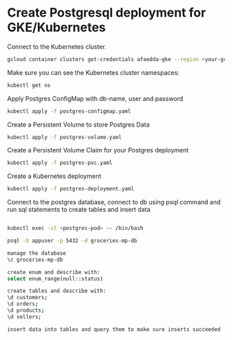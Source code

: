 # Create Postgresql deployment for GKE/Kubernetes

Connect to the Kubernetes cluster. 

```sh
gcloud container clusters get-credentials afaedda-gke --region <your-gcloud-region> --project solutionsarchitect-01
```

Make sure you can see the Kubernetes cluster namespaces:

```sh
kubectl get ns
```

Apply Postgres ConfigMap with db-name, user and password

```sh
kubectl apply -f postgres-configmap.yaml
```

Create a Persistent Volume to store Postgres Data

```sh
kubectl apply -f postgres-volume.yaml
```

Create a Persistent Volume Claim for your Postgres deployment

```sh
kubectl apply -f postgres-pvc.yaml
```

Create a Kubernetes deployment

```sh
kubectl apply -f postgres-deployment.yaml
```

Connect to the postgres database, connect to db using psql command and run sql statements to create tables and insert data

```sh

kubectl exec -it <postgres-pod> -- /bin/bash

psql -U appuser -p 5432 -d groceries-mp-db

manage the database 
\c groceries-mp-db

create enum and describe with: 
select enum_range(null::status)

create tables and describe with: 
\d customers;
\d orders;
\d products;
\d sellers;

insert data into tables and query them to make sure inserts succeeded

```


